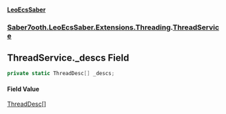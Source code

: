 #### [LeoEcsSaber](index.md 'index')
### [Saber7ooth.LeoEcsSaber.Extensions.Threading](Saber7ooth.LeoEcsSaber.Extensions.Threading.md 'Saber7ooth.LeoEcsSaber.Extensions.Threading').[ThreadService](ThreadService.md 'Saber7ooth.LeoEcsSaber.Extensions.Threading.ThreadService')

## ThreadService._descs Field

```csharp
private static ThreadDesc[] _descs;
```

#### Field Value
[ThreadDesc](ThreadService.ThreadDesc.md 'Saber7ooth.LeoEcsSaber.Extensions.Threading.ThreadService.ThreadDesc')[[]](https://docs.microsoft.com/en-us/dotnet/api/System.Array 'System.Array')